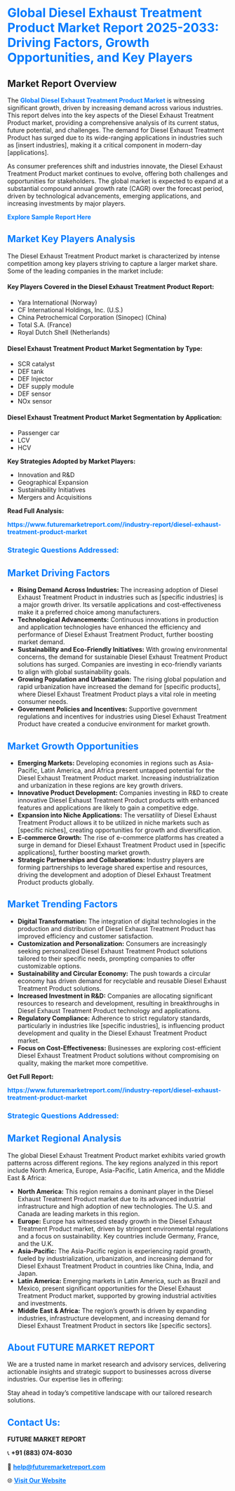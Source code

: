 <h1 style="color: #007BFF;">Global Diesel Exhaust Treatment Product Market Report 2025-2033: Driving Factors, Growth Opportunities, and Key Players</h1>

<section id="overview">
<h2>Market Report Overview</h2>
<p>The <a href="https://www.futuremarketreport.com//industry-report/diesel-exhaust-treatment-product-market" style="color: #007BFF; text-decoration: none;"><strong>Global Diesel Exhaust Treatment Product Market</strong></a> is witnessing significant growth, driven by increasing demand across various industries. This report delves into the key aspects of the Diesel Exhaust Treatment Product market, providing a comprehensive analysis of its current status, future potential, and challenges. The demand for Diesel Exhaust Treatment Product has surged due to its wide-ranging applications in industries such as [insert industries], making it a critical component in modern-day [applications].</p>
<p>As consumer preferences shift and industries innovate, the Diesel Exhaust Treatment Product market continues to evolve, offering both challenges and opportunities for stakeholders. The global market is expected to expand at a substantial compound annual growth rate (CAGR) over the forecast period, driven by technological advancements, emerging applications, and increasing investments by major players.</p>
</section>

<section id="overview">
<p><a href="https://www.futuremarketreport.com//request-sample/reportId=53832" style="color: #007BFF; text-decoration: none;"><strong>Explore Sample Report Here</strong></a></p>
</section>

<section id="key-players">
<h2 style="color: #007BFF;">Market Key Players Analysis</h2>
<p>The Diesel Exhaust Treatment Product market is characterized by intense competition among key players striving to capture a larger market share. Some of the leading companies in the market include:</p>
<h4>Key Players Covered in the Diesel Exhaust Treatment Product Report:</h4>
<ul><li>Yara International (Norway)</li><li>CF International Holdings, Inc. (U.S.)</li><li>China Petrochemical Corporation (Sinopec) (China)</li><li>Total S.A. (France)</li><li>Royal Dutch Shell (Netherlands)</li></ul>
<h4>Diesel Exhaust Treatment Product Market Segmentation by Type:</h4>
<ul><li>SCR catalyst</li><li>DEF tank</li><li>DEF Injector</li><li>DEF supply module</li><li>DEF sensor</li><li>NOx sensor</li></ul>

<h4>Diesel Exhaust Treatment Product Market Segmentation by Application:</h4>
<ul><li>Passenger car</li><li>LCV</li><li>HCV</li></ul>
<p><strong>Key Strategies Adopted by Market Players:</strong></p>
<ul>
<li>Innovation and R&D</li>
<li>Geographical Expansion</li>
<li>Sustainability Initiatives</li>
<li>Mergers and Acquisitions</li>
</ul>
</section>

<section>
<p><strong>Read Full Analysis: </strong></p><a href="https://www.futuremarketreport.com//industry-report/diesel-exhaust-treatment-product-market" style="color: #007BFF; text-decoration: none;"><strong>https://www.futuremarketreport.com//industry-report/diesel-exhaust-treatment-product-market</strong></a>
<h3 style="color: #007BFF;">Strategic Questions Addressed:</h3>
</section>

<section id="driving-factors">
<h2 style="color: #007BFF;">Market Driving Factors</h2>
<ul>
<li><strong>Rising Demand Across Industries:</strong> The increasing adoption of Diesel Exhaust Treatment Product in industries such as [specific industries] is a major growth driver. Its versatile applications and cost-effectiveness make it a preferred choice among manufacturers.</li>
<li><strong>Technological Advancements:</strong> Continuous innovations in production and application technologies have enhanced the efficiency and performance of Diesel Exhaust Treatment Product, further boosting market demand.</li>
<li><strong>Sustainability and Eco-Friendly Initiatives:</strong> With growing environmental concerns, the demand for sustainable Diesel Exhaust Treatment Product solutions has surged. Companies are investing in eco-friendly variants to align with global sustainability goals.</li>
<li><strong>Growing Population and Urbanization:</strong> The rising global population and rapid urbanization have increased the demand for [specific products], where Diesel Exhaust Treatment Product plays a vital role in meeting consumer needs.</li>
<li><strong>Government Policies and Incentives:</strong> Supportive government regulations and incentives for industries using Diesel Exhaust Treatment Product have created a conducive environment for market growth.</li>
</ul>
</section>

<section id="growth-opportunities">
<h2 style="color: #007BFF;">Market Growth Opportunities</h2>
<ul>
<li><strong>Emerging Markets:</strong> Developing economies in regions such as Asia-Pacific, Latin America, and Africa present untapped potential for the Diesel Exhaust Treatment Product market. Increasing industrialization and urbanization in these regions are key growth drivers.</li>
<li><strong>Innovative Product Development:</strong> Companies investing in R&D to create innovative Diesel Exhaust Treatment Product products with enhanced features and applications are likely to gain a competitive edge.</li>
<li><strong>Expansion into Niche Applications:</strong> The versatility of Diesel Exhaust Treatment Product allows it to be utilized in niche markets such as [specific niches], creating opportunities for growth and diversification.</li>
<li><strong>E-commerce Growth:</strong> The rise of e-commerce platforms has created a surge in demand for Diesel Exhaust Treatment Product used in [specific applications], further boosting market growth.</li>
<li><strong>Strategic Partnerships and Collaborations:</strong> Industry players are forming partnerships to leverage shared expertise and resources, driving the development and adoption of Diesel Exhaust Treatment Product products globally.</li>
</ul>
</section>

<section id="trending-factors">
<h2 style="color: #007BFF;">Market Trending Factors</h2>
<ul>
<li><strong>Digital Transformation:</strong> The integration of digital technologies in the production and distribution of Diesel Exhaust Treatment Product has improved efficiency and customer satisfaction.</li>
<li><strong>Customization and Personalization:</strong> Consumers are increasingly seeking personalized Diesel Exhaust Treatment Product solutions tailored to their specific needs, prompting companies to offer customizable options.</li>
<li><strong>Sustainability and Circular Economy:</strong> The push towards a circular economy has driven demand for recyclable and reusable Diesel Exhaust Treatment Product solutions.</li>
<li><strong>Increased Investment in R&D:</strong> Companies are allocating significant resources to research and development, resulting in breakthroughs in Diesel Exhaust Treatment Product technology and applications.</li>
<li><strong>Regulatory Compliance:</strong> Adherence to strict regulatory standards, particularly in industries like [specific industries], is influencing product development and quality in the Diesel Exhaust Treatment Product market.</li>
<li><strong>Focus on Cost-Effectiveness:</strong> Businesses are exploring cost-efficient Diesel Exhaust Treatment Product solutions without compromising on quality, making the market more competitive.</li>
</ul>
</section>

<section>
<p><strong>Get Full Report: </strong></p><a href="https://www.futuremarketreport.com//industry-report/diesel-exhaust-treatment-product-market" style="color: #007BFF; text-decoration: none;"><strong>https://www.futuremarketreport.com//industry-report/diesel-exhaust-treatment-product-market</strong></a>
<h3 style="color: #007BFF;">Strategic Questions Addressed:</h3>
</section>


<section id="regional-analysis">
<h2 style="color: #007BFF;">Market Regional Analysis</h2>
<p>The global Diesel Exhaust Treatment Product market exhibits varied growth patterns across different regions. The key regions analyzed in this report include North America, Europe, Asia-Pacific, Latin America, and the Middle East & Africa:</p>
<ul>
<li><strong>North America:</strong> This region remains a dominant player in the Diesel Exhaust Treatment Product market due to its advanced industrial infrastructure and high adoption of new technologies. The U.S. and Canada are leading markets in this region.</li>
<li><strong>Europe:</strong> Europe has witnessed steady growth in the Diesel Exhaust Treatment Product market, driven by stringent environmental regulations and a focus on sustainability. Key countries include Germany, France, and the U.K.</li>
<li><strong>Asia-Pacific:</strong> The Asia-Pacific region is experiencing rapid growth, fueled by industrialization, urbanization, and increasing demand for Diesel Exhaust Treatment Product in countries like China, India, and Japan.</li>
<li><strong>Latin America:</strong> Emerging markets in Latin America, such as Brazil and Mexico, present significant opportunities for the Diesel Exhaust Treatment Product market, supported by growing industrial activities and investments.</li>
<li><strong>Middle East & Africa:</strong> The region’s growth is driven by expanding industries, infrastructure development, and increasing demand for Diesel Exhaust Treatment Product in sectors like [specific sectors].</li>
</ul>
</section>

<footer>
<h2 style="color: #007BFF;">About FUTURE MARKET REPORT</h2>
<p>We are a trusted name in market research and advisory services, delivering actionable insights and strategic support to businesses across diverse industries. Our expertise lies in offering:</p>

<p>Stay ahead in today’s competitive landscape with our tailored research solutions.</p>

<h2 style="color: #007BFF;">Contact Us:</h2>
<p><strong>FUTURE MARKET REPORT</strong></p>
<p>📞 <strong>+91 (883) 074-8030</strong></p>
<p>📧 <strong><a href="mailto:help@futuremarketreport.com" style="color: #007BFF;">help@futuremarketreport.com</a></strong></p>
<p>🌐 <strong><a href="https://www.futuremarketreport.com/" style="color: #007BFF;">Visit Our Website</a></strong></p>
</footer>